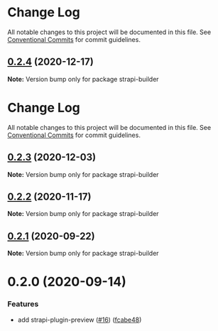 # Change Log

All notable changes to this project will be documented in this file. See
[Conventional Commits](https://conventionalcommits.org) for commit guidelines.

## [0.2.4](https://github.com/VirtusLab/strapi-molecules/compare/strapi-builder@0.2.3...strapi-builder@0.2.4) (2020-12-17)

**Note:** Version bump only for package strapi-builder

# Change Log

All notable changes to this project will be documented in this file. See
[Conventional Commits](https://conventionalcommits.org) for commit guidelines.

## [0.2.3](https://github.com/VirtusLab/strapi-molecules/compare/strapi-builder@0.2.2...strapi-builder@0.2.3) (2020-12-03)

**Note:** Version bump only for package strapi-builder

## [0.2.2](https://github.com/VirtusLab/strapi-molecules/compare/strapi-builder@0.2.1...strapi-builder@0.2.2) (2020-11-17)

**Note:** Version bump only for package strapi-builder

## [0.2.1](https://github.com/VirtusLab/strapi-molecules/compare/strapi-builder@0.2.0...strapi-builder@0.2.1) (2020-09-22)

**Note:** Version bump only for package strapi-builder

# 0.2.0 (2020-09-14)

### Features

- add strapi-plugin-preview
  ([#16](https://github.com/VirtusLab/strapi-molecules/issues/16))
  ([fcabe48](https://github.com/VirtusLab/strapi-molecules/commit/fcabe488004560ae8b7ac58087b33d7378445253))
